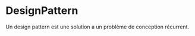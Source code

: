 # DesignPattern

Un design pattern est une solution a un problème de conception récurrent.
<!--stackedit_data:
eyJoaXN0b3J5IjpbNTQzMTE4MjM1XX0=
-->